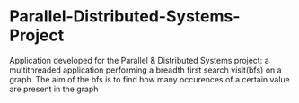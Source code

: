 # Parallel-Distributed-Systems-Project
Application developed for the Parallel &amp; Distributed Systems project: a multithreaded application performing a breadth first search visit(bfs) on a graph. The aim of the bfs is to find how many occurences of a certain value are present in the graph
